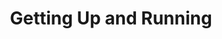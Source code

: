 ---
week: 1
title: Getting Up and Running
days:
  - date: 2021-01-04
    events:
      "**Lecture**{: .label .label-lecture } [Introduction to the Data Science landscape](#)":
      "**Assignment**{: .label .label-assignment } [Assignment 1](#) (due Jan 11)":
  - date: 2021-01-05
    events:
      "**Code-Along**{: .label .label-codealong } [](#)":
  - date: 2019-01-06
    events:
      "**Lecture**{: .label .label-lecture } [The Data Science workflow](#)":
  - date: 2019-01-07
    events:
      "**Lab**{: .label .label-lab } [](#)":
  - date: 2019-01-08
    events:
      "**Lecture**{: .label .label-lecture } [Data Science Toolbox](#)":
      "**Checkup**{: .label .label-checkup } [](#)":
---